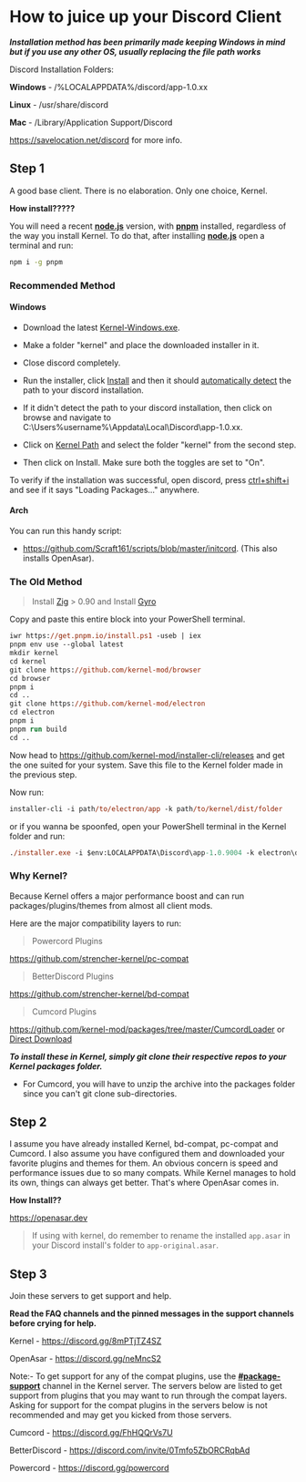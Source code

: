 # How to juice up your Discord Client

**_Installation method has been primarily made keeping Windows in mind but if you use any other OS, usually replacing the file path works_**

Discord Installation Folders:

**Windows** - /%LOCALAPPDATA%/discord/app-1.0.xx

**Linux** - /usr/share/discord

**Mac** - /Library/Application Support/Discord

<https://savelocation.net/discord> for more info.

## Step 1

A good base client. There is no elaboration. Only one choice, Kernel.

**How install?????**

You will need a recent [**node.js**](https://nodejs.org/) version, with [**pnpm**](https://pnpm.io) installed, regardless of the way you install Kernel.
To do that, after installing [**node.js**](https://nodejs.org/) open a terminal and run:

```sh
npm i -g pnpm
```

### Recommended Method

#### Windows

- Download the latest [Kernel-Windows.exe](https://github.com/strencher-kernel/gui-installer/releases/tag/v1.0.1).

- Make a folder "kernel" and place the downloaded installer in it.

- Close discord completely.

- Run the installer, click [Install](https://i.imgur.com/SJjbt0P.png) and then it should [automatically detect](https://i.imgur.com/hOQFuSu.png) the path to your discord installation.

- If it didn't detect the path to your discord installation, then click on browse and navigate to C:\Users\%username%\Appdata\Local\Discord\app-1.0.xx.

- Click on [Kernel Path](https://i.imgur.com/zH6bBgf.png) and select the folder "kernel" from the second step.

- Then click on Install. Make sure both the toggles are set to "On".

To verify if the installation was successful, open discord, press [ctrl+shift+i](https://pastebin.com/6yyJgwGS) and see if it says "Loading Packages..." anywhere.

#### Arch

You can run this handy script:

- <https://github.com/Scraft161/scripts/blob/master/initcord>. (This also installs OpenAsar).

### The Old Method

> Install [Zig](https://github.com/ziglang/zig/wiki/Install-Zig-from-a-Package-Manager) > 0.90
> and Install [Gyro](https://github.com/mattnite/gyro#installation)

Copy and paste this entire block into your PowerShell terminal.

```ps
iwr https://get.pnpm.io/install.ps1 -useb | iex
pnpm env use --global latest
mkdir kernel
cd kernel
git clone https://github.com/kernel-mod/browser
cd browser
pnpm i
cd ..
git clone https://github.com/kernel-mod/electron
cd electron
pnpm i
pnpm run build
cd ..
```

Now head to <https://github.com/kernel-mod/installer-cli/releases> and get the one suited for your system.
Save this file to the Kernel folder made in the previous step.

Now run:

```ps
installer-cli -i path/to/electron/app -k path/to/kernel/dist/folder
```

or if you wanna be spoonfed, open your PowerShell terminal in the Kernel folder and run:

```ps
./installer.exe -i $env:LOCALAPPDATA\Discord\app-1.0.9004 -k electron\dist
```

### Why Kernel?

Because Kernel offers a major performance boost and can run packages/plugins/themes from almost all client mods.

Here are the major compatibility layers to run:

> Powercord Plugins

<https://github.com/strencher-kernel/pc-compat>

> BetterDiscord Plugins

<https://github.com/strencher-kernel/bd-compat>

> Cumcord Plugins

<https://github.com/kernel-mod/packages/tree/master/CumcordLoader> or [Direct Download](https://download-directory.github.io/?url=https%3A%2F%2Fgithub.com%2Fkernel-mod%2Fpackages%2Ftree%2Fmaster%2FCumcordLoader)

**_To install these in Kernel, simply git clone their respective repos to your Kernel packages folder._**

- For Cumcord, you will have to unzip the archive into the packages folder since you can't git clone sub-directories.

## Step 2

I assume you have already installed Kernel, bd-compat, pc-compat and Cumcord. I also assume you have configured them and downloaded your favorite plugins and themes for them. An obvious concern is speed and performance issues due to so many compats. While Kernel manages to hold its own, things can always get better. That's where OpenAsar comes in.

**How Install??**

<https://openasar.dev>

> If using with kernel, do remember to rename the installed `app.asar` in your Discord install's folder to `app-original.asar`.

## Step 3

Join these servers to get support and help.

**Read the FAQ channels and the pinned messages in the support channels before crying for help.**

Kernel - <https://discord.gg/8mPTjTZ4SZ>

OpenAsar - <https://discord.gg/neMncS2>

Note:-
To get support for any of the compat plugins, use the [**#package-support**](https://discord.com/channels/891039687785996328/891053581136982056) channel in the Kernel server.
The servers below are listed to get support from plugins that you may want to run through the compat layers.
Asking for support for the compat plugins in the servers below is not recommended and may get you kicked from those servers.

Cumcord - <https://discord.gg/FhHQQrVs7U>

BetterDiscord - <https://discord.com/invite/0Tmfo5ZbORCRqbAd>

Powercord - <https://discord.gg/powercord>
